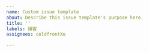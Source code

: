 ```yaml
---
name: Custom issue template
about: Describe this issue template's purpose here.
title: ''
labels: 博客
assignees: coldfrontXu

---
```



